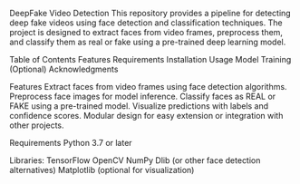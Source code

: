 DeepFake Video Detection
This repository provides a pipeline for detecting deep fake videos using face detection and classification techniques. The project is designed to extract faces from video frames, preprocess them, and classify them as real or fake using a pre-trained deep learning model.

Table of Contents
Features
Requirements
Installation
Usage
Model Training (Optional)
Acknowledgments

Features
Extract faces from video frames using face detection algorithms.
Preprocess face images for model inference.
Classify faces as REAL or FAKE using a pre-trained model.
Visualize predictions with labels and confidence scores.
Modular design for easy extension or integration with other projects.

Requirements
Python 3.7 or later

Libraries:
TensorFlow
OpenCV
NumPy
Dlib (or other face detection alternatives)
Matplotlib (optional for visualization)

